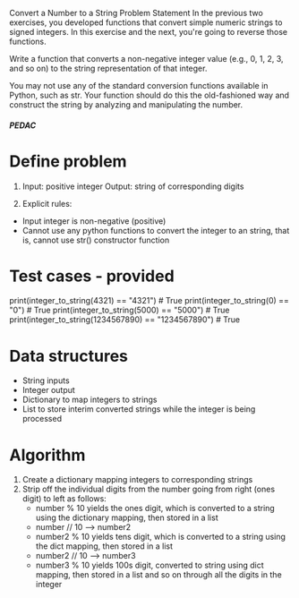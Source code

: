 Convert a Number to a String Problem Statement
In the previous two exercises, you developed functions that convert simple numeric strings to signed integers. In this exercise and the next, you're going to reverse those functions.

Write a function that converts a non-negative integer value (e.g., 0, 1, 2, 3, and so on) to the string representation of that integer.

You may not use any of the standard conversion functions available in Python, such as str. Your function should do this the old-fashioned way and construct the string by analyzing and manipulating the number.

##### PEDAC #####

# Define problem
1. Input: positive integer
   Output: string of corresponding digits

2. Explicit rules:
 - Input integer is non-negative (positive)
 - Cannot use any python functions to convert the integer to 
   an string, that is, cannot use str() constructor function
  
# Test cases - provided

print(integer_to_string(4321) == "4321")              # True
print(integer_to_string(0) == "0")                    # True
print(integer_to_string(5000) == "5000")              # True
print(integer_to_string(1234567890) == "1234567890")  # True

# Data structures
 - String inputs
 - Integer output
 - Dictionary to map integers to strings
 - List to store interim converted strings while the integer
   is being processed

# Algorithm
1. Create a dictionary mapping integers to corresponding strings
2. Strip off the individual digits from the number going from
   right (ones digit) to left as follows:
   - number % 10 yields the ones digit, which is converted to a 
     string using the dictionary mapping, then stored in a list
   - number // 10 --> number2
   - number2 % 10 yields tens digit, which is converted to a 
     string using the dict mapping, then stored in a list
   - number2 // 10 --> number3 
   - number3 % 10 yields 100s digit, converted to string using
     dict mapping, then stored in a list
   and so on through all the digits in the integer



